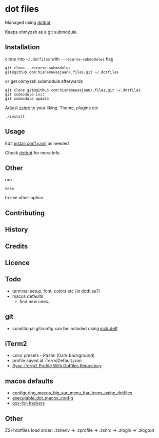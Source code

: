 # dot files

Managed using [dotbot](https://github.com/anishathalye/dotbot)

Keeps ohmyzsh as a git submodule.

## Installation

clone into `~/.dotfiles` with `--recurse-submodules` flag
```
git clone --recurse-submodules git@github.com:hisnamewasjaan/.files.git ~/.dotfiles
```

or get ohmyzsh submodule afterwards
```
git clone git@github.com:hisnamewasjaan/.files.git ~/.dotfiles
git submodule init
git submodule update
```

Adjust [zshrc](zsh/zshrc) to your liking. Theme, plugins etc


```
./install
```

## Usage

Edit [install.conf.yaml](install.conf.yaml) as needed

Check [dotbot](https://github.com/anishathalye/dotbot) for more info

## Other
run
```shell
make
```
to see other option

## Contributing

## History

## Credits

## Licence

## Todo

- terminal setup, font, colors etc (in dotfiles?)
- macos defaults
  - find new ones..

## git

- conditional gitconfig can be included using [includeIf](https://git-scm.com/docs/git-config#_conditional_includes)

## iTerm2

- color presets - Pastel (Dark background)
- profile saved at iTerm/Default.json
- [Sync iTerm2 Profile With Dotfiles Repository](http://stratus3d.com/blog/2015/02/28/sync-iterm2-profile-with-dotfiles-repository/)

## macos defaults

- [configuring_macos_big_sur_menu_bar_icons_using_dotfiles](https://sander.ginn.it/posts/configuring_macos_big_sur_menu_bar_icons_using_dotfiles/)
- [executable_dot_macos_config](https://github.com/sanderginn/dotfiles/blob/main/executable_dot_macos_config)
- [osx-for-hackers](https://www.dynamicguy.com/post/osx-for-hackers/)

## Other

ZSH dotfiles load order:
.zshenv → .zprofile → .zshrc → .zlogin → .zlogout
